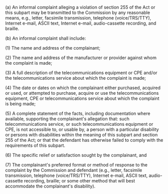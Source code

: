 (a) An informal complaint alleging a violation of section 255 of the Act or this subpart may be transmitted to the Commission by any reasonable means, e.g., letter, facsimile transmission, telephone (voice/TRS/TTY), Internet e-mail, ASCII text, Internet e-mail, audio-cassette recording, and braille.

(b) An informal complaint shall include:
              

(1) The name and address of the complainant;

(2) The name and address of the manufacturer or provider against whom the complaint is made;

(3) A full description of the telecommunications equipment or CPE and/or the telecommunications service about which the complaint is made;

(4) The date or dates on which the complainant either purchased, acquired or used, or attempted to purchase, acquire or use the telecommunications equipment, CPE or telecommunications service about which the complaint is being made;

(5) A complete statement of the facts, including documentation where available, supporting the complainant's allegation that: such telecommunications service, or such telecommunications equipment or CPE, is not accessible to, or usable by, a person with a particular disability or persons with disabilities within the meaning of this subpart and section 255 of the Act; or that the defendant has otherwise failed to comply with the requirements of this subpart.

(6) The specific relief or satisfaction sought by the complainant, and

(7) The complainant's preferred format or method of response to the complaint by the Commission and defendant (e.g., letter, facsimile transmission, telephone (voice/TRS/TTY), Internet e-mail, ASCII text, audio-cassette recording, braille; or some other method that will best accommodate the complainant's disability).

